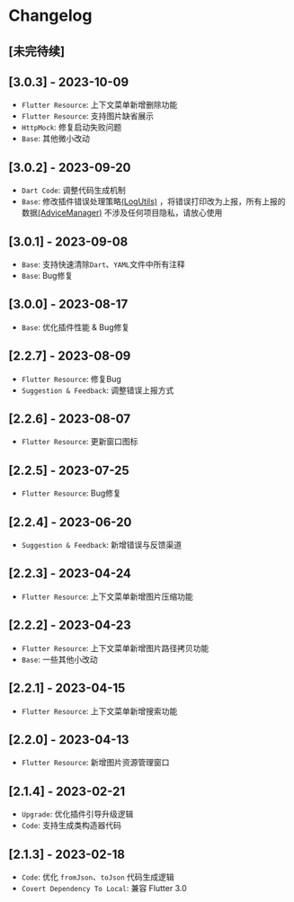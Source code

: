 # Changelog

## [未完待续]
###

## [3.0.3] - 2023-10-09
- `Flutter Resource`: 上下文菜单新增删除功能
- `Flutter Resource`: 支持图片缺省展示
- `HttpMock`: 修复启动失败问题
- `Base`: 其他微小改动

## [3.0.2] - 2023-09-20
- `Dart Code`: 调整代码生成机制
- `Base`:
  修改插件错误处理策略[(LogUtils)](https://github.com/YangLang116/iFlutter/blob/main/src/main/java/com/xtu/plugin/flutter/utils/LogUtils.java)
  ，将错误打印改为上报，所有上报的数据[(AdviceManager)](https://github.com/YangLang116/iFlutter/blob/main/src/main/java/com/xtu/plugin/flutter/advice/AdviceManager.java)
  不涉及任何项目隐私，请放心使用

## [3.0.1] - 2023-09-08
- `Base`: 支持快速清除`Dart`、`YAML`文件中所有注释
- `Base`: Bug修复

## [3.0.0] - 2023-08-17
- `Base`: 优化插件性能 & Bug修复

## [2.2.7] - 2023-08-09
- `Flutter Resource`: 修复Bug
- `Suggestion & Feedback`: 调整错误上报方式

## [2.2.6] - 2023-08-07
- `Flutter Resource`: 更新窗口图标

## [2.2.5] - 2023-07-25
- `Flutter Resource`: Bug修复

## [2.2.4] - 2023-06-20
- `Suggestion & Feedback`: 新增错误与反馈渠道

## [2.2.3] - 2023-04-24
- `Flutter Resource`: 上下文菜单新增图片压缩功能

## [2.2.2] - 2023-04-23
- `Flutter Resource`: 上下文菜单新增图片路径拷贝功能
- `Base`: 一些其他小改动

## [2.2.1] - 2023-04-15
- `Flutter Resource`: 上下文菜单新增搜索功能

## [2.2.0] - 2023-04-13
- `Flutter Resource`: 新增图片资源管理窗口

## [2.1.4] - 2023-02-21
- `Upgrade`: 优化插件引导升级逻辑
- `Code`: 支持生成类构造器代码

## [2.1.3] - 2023-02-18
- `Code`: 优化 `fromJson`、`toJson` 代码生成逻辑
- `Covert Dependency To Local`: 兼容 Flutter 3.0